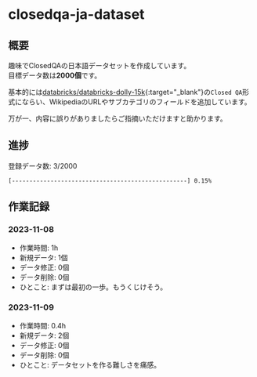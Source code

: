 # closedqa-ja-dataset
## 概要
趣味でClosedQAの日本語データセットを作成しています。  
目標データ数は**2000個**です。  

基本的には[databricks/databricks-dolly-15k](https://huggingface.co/datasets/databricks/databricks-dolly-15k){:target="_blank"}の`Closed QA`形式にならい、WikipediaのURLやサブカテゴリのフィールドを追加しています。

万が一、内容に誤りがありましたらご指摘いただけますと助かります。

## 進捗
登録データ数: 3/2000
```
[--------------------------------------------------] 0.15%
```

## 作業記録
### 2023-11-08
- 作業時間: 1h
- 新規データ: 1個
- データ修正: 0個
- データ削除: 0個
- ひとこと: まずは最初の一歩。もうくじけそう。

### 2023-11-09
- 作業時間: 0.4h
- 新規データ: 2個
- データ修正: 0個
- データ削除: 0個
- ひとこと: データセットを作る難しさを痛感。
